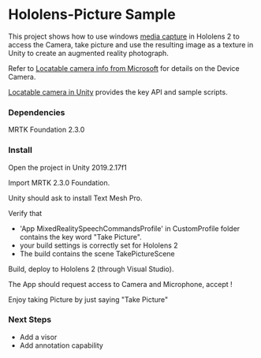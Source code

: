 # Hololens-Picture Sample


This project shows how to use windows [media capture](https://msdn.microsoft.com/library/windows/apps/windows.media.capture.mediacapture.aspx) in Hololens 2 to access the Camera, take picture and use the resulting image as a texture in Unity to create an augmented reality photograph.

Refer to [Locatable camera info from Microsoft](https://docs.microsoft.com/en-us/windows/mixed-reality/locatable-camera) for details on the Device Camera.

[Locatable camera in Unity](https://docs.microsoft.com/en-us/windows/mixed-reality/locatable-camera-in-unity) provides the key API and sample scripts.
### Dependencies
MRTK Foundation 2.3.0

### Install
Open the project in Unity 2019.2.17f1

Import MRTK 2.3.0 Foundation.

Unity should ask to install Text Mesh Pro.

Verify that
- 'App MixedRealitySpeechCommandsProfile' in CustomProfile folder contains the key word "Take Picture".
- your build settings is correctly set for Hololens 2
- The build contains the scene TakePictureScene

Build, deploy to Hololens 2 (through Visual Studio).

The App should request access to Camera and Microphone, accept !

Enjoy taking Picture by just saying "Take Picture"

### Next Steps
- Add a visor
- Add annotation capability
